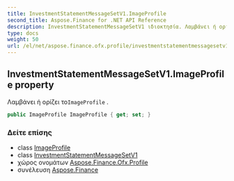 ```yaml
---
title: InvestmentStatementMessageSetV1.ImageProfile
second_title: Aspose.Finance for .NET API Reference
description: InvestmentStatementMessageSetV1 ιδιοκτησία. Λαμβάνει ή ορίζει τοImageProfile .
type: docs
weight: 50
url: /el/net/aspose.finance.ofx.profile/investmentstatementmessagesetv1/imageprofile/
---
```

## InvestmentStatementMessageSetV1.ImageProfile property

Λαμβάνει ή ορίζει το`ImageProfile` .

```csharp
public ImageProfile ImageProfile { get; set; }
```

### Δείτε επίσης

* class [ImageProfile](../../imageprofile/)
* class [InvestmentStatementMessageSetV1](../)
* χώρος ονομάτων [Aspose.Finance.Ofx.Profile](../../investmentstatementmessagesetv1/)
* συνέλευση [Aspose.Finance](../../../)


